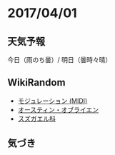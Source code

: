 # 2017/04/01

## 天気予報

今日（雨のち曇）/ 明日（曇時々晴）

## WikiRandom

* [モジュレーション (MIDI)](https://ja.wikipedia.org/wiki/%E3%83%A2%E3%82%B8%E3%83%A5%E3%83%AC%E3%83%BC%E3%82%B7%E3%83%A7%E3%83%B3_%28MIDI%29)
* [オースティン・オブライエン](https://ja.wikipedia.org/wiki/%E3%82%AA%E3%83%BC%E3%82%B9%E3%83%86%E3%82%A3%E3%83%B3%E3%83%BB%E3%82%AA%E3%83%96%E3%83%A9%E3%82%A4%E3%82%A8%E3%83%B3)
* [スズガエル科](https://ja.wikipedia.org/wiki/%E3%82%B9%E3%82%BA%E3%82%AC%E3%82%A8%E3%83%AB%E7%A7%91)

## 気づき

